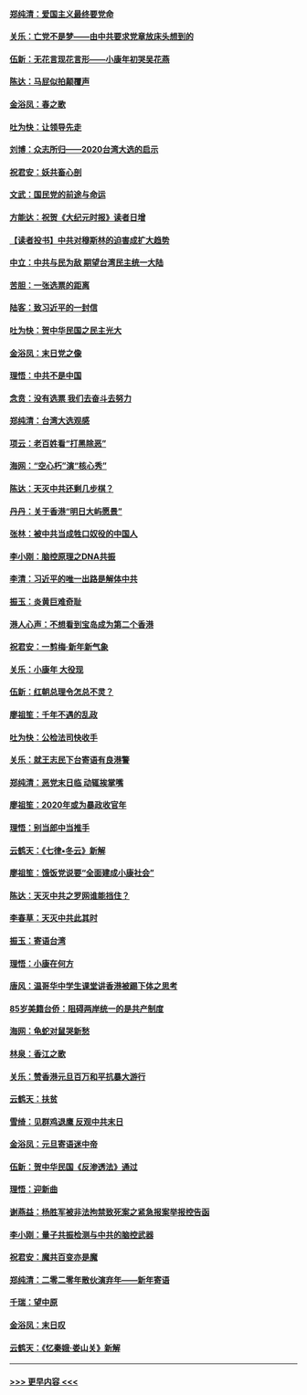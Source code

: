 #### [郑纯清：爱国主义最终要党命](../pages/nsc993/n11802197.md?t=01181733) 
#### [关乐：亡党不是梦——由中共要求党章放床头想到的](../pages/nsc993/n11802156.md?t=01181733) 
#### [伍新：无花言现花言形——小康年初哭吴花燕](../pages/nsc993/n11800044.md?t=01181733) 
#### [陈达：马屁似拍颠覆声](../pages/nsc993/n11800010.md?t=01181733) 
#### [金浴凤：春之歌](../pages/nsc993/n11797687.md?t=01181733) 
#### [吐为快：让领导先走](../pages/nsc993/n11797512.md?t=01181733) 
#### [刘博：众志所归——2020台湾大选的启示](../pages/nsc993/n11796878.md?t=01181733) 
#### [祝君安：妖共畜心剖](../pages/nsc993/n11794273.md?t=01181733) 
#### [文武：国民党的前途与命运](../pages/nsc993/n11794198.md?t=01181733) 
#### [方能达：祝贺《大纪元时报》读者日增](../pages/nsc993/n11793807.md?t=01181733) 
#### [【读者投书】中共对穆斯林的迫害成扩大趋势](../pages/nsc993/n11791371.md?t=01181733) 
#### [中立：中共与民为敌 期望台湾民主统一大陆](../pages/nsc993/n11790392.md?t=01181733) 
#### [苦胆：一张选票的距离](../pages/nsc993/n11788914.md?t=01181733) 
#### [陆客：致习近平的一封信](../pages/nsc993/n11788867.md?t=01181733) 
#### [吐为快：贺中华民国之民主光大](../pages/nsc993/n11788618.md?t=01181733) 
#### [金浴凤：末日党之像](../pages/nsc993/n11787475.md?t=01181733) 
#### [理悟：中共不是中国](../pages/nsc993/n11787463.md?t=01181733) 
#### [念贲：没有选票  我们去奋斗去努力](../pages/nsc993/n11787398.md?t=01181733) 
#### [郑纯清：台湾大选观感](../pages/nsc993/n11786210.md?t=01181733) 
#### [项云：老百姓看“打黑除恶”](../pages/nsc993/n11785398.md?t=01181733) 
#### [海网：“空心朽”演“核心秀”](../pages/nsc993/n11783874.md?t=01181733) 
#### [陈达：天灭中共还剩几步棋？](../pages/nsc993/n11783719.md?t=01181733) 
#### [丹丹：关于香港“明日大屿愿景”](../pages/nsc993/n11783273.md?t=01181733) 
#### [张林：被中共当成牲口奴役的中国人](../pages/nsc993/n11782397.md?t=01181733) 
#### [李小刚：脑控原理之DNA共振](../pages/nsc993/n11780962.md?t=01181733) 
#### [李清：习近平的唯一出路是解体中共](../pages/nsc993/n11780866.md?t=01181733) 
#### [振玉：炎黄巨难奇耻](../pages/nsc993/n11779632.md?t=01181733) 
#### [港人心声：不想看到宝岛成为第二个香港](../pages/nsc993/n11778817.md?t=01181733) 
#### [祝君安：一剪梅‧新年新气象](../pages/nsc993/n11776340.md?t=01181733) 
#### [关乐：小康年 大役现](../pages/nsc993/n11774213.md?t=01181733) 
#### [伍新：红朝总理令怎总不灵？](../pages/nsc993/n11770813.md?t=01181733) 
#### [廖祖笙：千年不遇的乱政](../pages/nsc993/n11770373.md?t=01181733) 
#### [吐为快：公检法司快收手](../pages/nsc993/n11770359.md?t=01181733) 
#### [关乐：就王志民下台寄语有良港警](../pages/nsc993/n11769903.md?t=01181733) 
#### [郑纯清：恶党末日临 动辄挨掌嘴](../pages/nsc993/n11769356.md?t=01181733) 
#### [廖祖笙：2020年或为暴政收官年](../pages/nsc993/n11768216.md?t=01181733) 
#### [理悟：别当郎中当推手](../pages/nsc993/n11768243.md?t=01181733) 
#### [云鹤天：《七律▪冬云》新解](../pages/nsc993/n11768204.md?t=01181733) 
#### [廖祖笙：饿饭党说要“全面建成小康社会”](../pages/nsc993/n11767482.md?t=01181733) 
#### [陈达：天灭中共之罗网谁能挡住？](../pages/nsc993/n11767465.md?t=01181733) 
#### [李春草：天灭中共此其时](../pages/nsc993/n11767452.md?t=01181733) 
#### [振玉：寄语台湾](../pages/nsc993/n11767432.md?t=01181733) 
#### [理悟：小康在何方](../pages/nsc993/n11767394.md?t=01181733) 
#### [唐风：温哥华中学生课堂讲香港被踢下体之思考](../pages/nsc993/n11766848.md?t=01181733) 
#### [85岁美籍台侨：阻碍两岸统一的是共产制度](../pages/nsc993/n11765043.md?t=01181733) 
#### [海网：龟蛇对鼠哭新愁](../pages/nsc993/n11764895.md?t=01181733) 
#### [林泉：香江之歌](../pages/nsc993/n11764415.md?t=01181733) 
#### [关乐：赞香港元旦百万和平抗暴大游行](../pages/nsc993/n11764382.md?t=01181733) 
#### [云鹤天：扶贫](../pages/nsc993/n11764245.md?t=01181733) 
#### [雪绮：见群鸡退鹰  反观中共末日](../pages/nsc993/n11762112.md?t=01181733) 
#### [金浴凤：元旦寄语迷中帝](../pages/nsc993/n11761788.md?t=01181733) 
#### [伍新：贺中华民国《反渗透法》通过](../pages/nsc993/n11761994.md?t=01181733) 
#### [理悟：迎新曲](../pages/nsc993/n11761152.md?t=01181733) 
#### [谢燕益：杨胜军被非法拘禁致死案之紧急报案举报控告函](../pages/nsc993/n11756134.md?t=01181733) 
#### [李小刚：量子共振检测与中共的脑控武器](../pages/nsc993/n11754518.md?t=01181733) 
#### [祝君安：魔共百变亦是魔](../pages/nsc993/n11754469.md?t=01181733) 
#### [郑纯清：二零二零年散伙演弃年——新年寄语](../pages/nsc993/n11754195.md?t=01181733) 
#### [千瑞：望中原](../pages/nsc993/n11754159.md?t=01181733) 
#### [金浴凤：末日叹](../pages/nsc993/n11752359.md?t=01181733) 
#### [云鹤天：《忆秦娥‧娄山关》新解](../pages/nsc993/n11752348.md?t=01181733) 

----
#### [ >>> 更早内容 <<< ](../indexes/nsc993-earlier.md)
